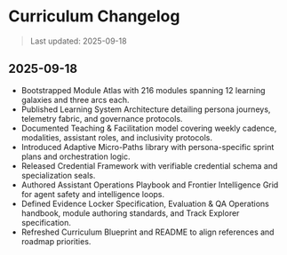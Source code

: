 ﻿# Curriculum Changelog

> Last updated: 2025-09-18

## 2025-09-18
- Bootstrapped Module Atlas with 216 modules spanning 12 learning galaxies and three arcs each.
- Published Learning System Architecture detailing persona journeys, telemetry fabric, and governance protocols.
- Documented Teaching & Facilitation model covering weekly cadence, modalities, assistant roles, and inclusivity protocols.
- Introduced Adaptive Micro-Paths library with persona-specific sprint plans and orchestration logic.
- Released Credential Framework with verifiable credential schema and specialization seals.
- Authored Assistant Operations Playbook and Frontier Intelligence Grid for agent safety and intelligence loops.
- Defined Evidence Locker Specification, Evaluation & QA Operations handbook, module authoring standards, and Track Explorer specification.
- Refreshed Curriculum Blueprint and README to align references and roadmap priorities.

